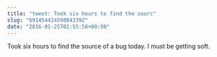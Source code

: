 ```yaml
---
title: "tweet: Took six hours to find the sourc"
slug: "691454424598843392"
date: "2016-01-25T02:55:56+00:00"
---
```

Took six hours to find the source of a bug today. I must be getting soft.